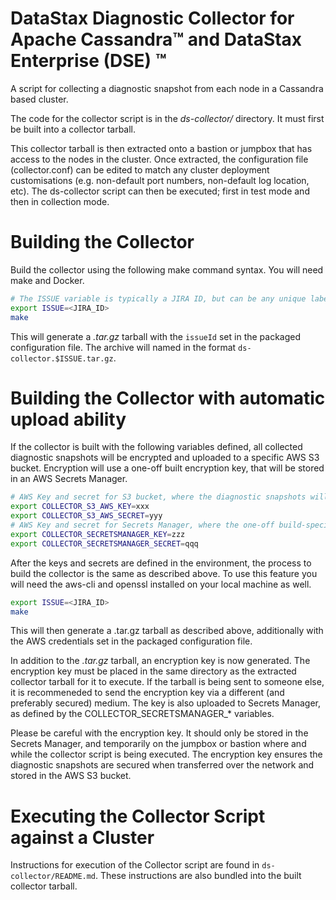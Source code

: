# DataStax Diagnostic Collector for Apache Cassandra&trade; and DataStax Enterprise (DSE) &trade;

A script for collecting a diagnostic snapshot from each node in a Cassandra based cluster.

The code for the collector script is in the _ds-collector/_ directory. It must first be built into a collector tarball.

This collector tarball is then extracted onto a bastion or jumpbox that has access to the nodes in the cluster. Once extracted, the configuration file (collector.conf) can be edited to match any cluster deployment customisations (e.g. non-default port numbers, non-default log location, etc). The ds-collector script can then be executed; first in test mode and then in collection mode.

# Building the Collector

Build the collector using the following make command syntax. You will need make and Docker.


```bash
# The ISSUE variable is typically a JIRA ID, but can be any unique label
export ISSUE=<JIRA_ID>
make
```

This will generate a _.tar.gz_ tarball with the `issueId` set in the packaged configuration file. The archive will named in the format `ds-collector.$ISSUE.tar.gz`.

# Building the Collector with automatic upload ability

If the collector is built with the following variables defined, all collected diagnostic snapshots will be encrypted and uploaded to a specific AWS S3 bucket. Encryption will use a one-off built encryption key, that will be stored in an AWS Secrets Manager.

```bash
# AWS Key and secret for S3 bucket, where the diagnostic snapshots will be uploaded to
export COLLECTOR_S3_AWS_KEY=xxx
export COLLECTOR_S3_AWS_SECRET=yyy
# AWS Key and secret for Secrets Manager, where the one-off build-specific encryption key will be stored
export COLLECTOR_SECRETSMANAGER_KEY=zzz
export COLLECTOR_SECRETSMANAGER_SECRET=qqq
```

After the keys and secrets are defined in the environment, the process to build the collector is the same as described above. To use this feature you will need the aws-cli and openssl installed on your local machine as well.

```bash
export ISSUE=<JIRA_ID>
make
```

This will then generate a .tar.gz tarball as described above, additionally with the AWS credentials set in the packaged configuration file.

In addition to the _.tar.gz_ tarball, an encryption key is now generated. The encryption key must be placed in the same directory as the extracted collector tarball for it to execute. If the tarball is being sent to someone else, it is recommeneded to send the encryption key via a different (and preferably secured) medium. The key is also uploaded to Secrets Manager, as defined by the COLLECTOR_SECRETSMANAGER_* variables.

Please be careful with the encryption key. It should only be stored in the Secrets Manager, and temporarily on the jumpbox or bastion where and while the collector script is being executed. The encryption key ensures the diagnostic snapshots are secured when transferred over the network and stored in the AWS S3 bucket.

# Executing the Collector Script against a Cluster

Instructions for execution of the Collector script are found in `ds-collector/README.md`. These instructions are also bundled into the built collector tarball.
